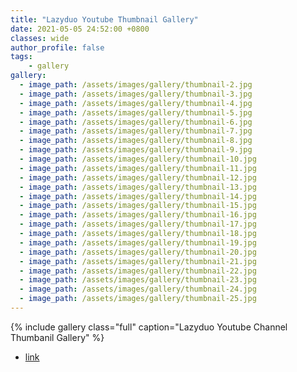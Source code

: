 ```yaml
---
title: "Lazyduo Youtube Thumbnail Gallery"
date: 2021-05-05 24:52:00 +0800
classes: wide
author_profile: false
tags:
    - gallery
gallery:
  - image_path: /assets/images/gallery/thumbnail-2.jpg
  - image_path: /assets/images/gallery/thumbnail-3.jpg
  - image_path: /assets/images/gallery/thumbnail-4.jpg
  - image_path: /assets/images/gallery/thumbnail-5.jpg
  - image_path: /assets/images/gallery/thumbnail-6.jpg
  - image_path: /assets/images/gallery/thumbnail-7.jpg
  - image_path: /assets/images/gallery/thumbnail-8.jpg
  - image_path: /assets/images/gallery/thumbnail-9.jpg
  - image_path: /assets/images/gallery/thumbnail-10.jpg
  - image_path: /assets/images/gallery/thumbnail-11.jpg
  - image_path: /assets/images/gallery/thumbnail-12.jpg
  - image_path: /assets/images/gallery/thumbnail-13.jpg
  - image_path: /assets/images/gallery/thumbnail-14.jpg
  - image_path: /assets/images/gallery/thumbnail-15.jpg
  - image_path: /assets/images/gallery/thumbnail-16.jpg
  - image_path: /assets/images/gallery/thumbnail-17.jpg
  - image_path: /assets/images/gallery/thumbnail-18.jpg
  - image_path: /assets/images/gallery/thumbnail-19.jpg
  - image_path: /assets/images/gallery/thumbnail-20.jpg
  - image_path: /assets/images/gallery/thumbnail-21.jpg
  - image_path: /assets/images/gallery/thumbnail-22.jpg
  - image_path: /assets/images/gallery/thumbnail-23.jpg
  - image_path: /assets/images/gallery/thumbnail-24.jpg
  - image_path: /assets/images/gallery/thumbnail-25.jpg
---
```


{% include gallery class="full" caption="Lazyduo Youtube Channel Thumbanil Gallery" %}

- [link](https://www.youtube.com/channel/UC7rDtbNgtzHEV6Qos1w0ZKw)